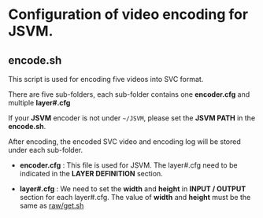 Configuration of video encoding for JSVM.
=========================

## encode.sh
This script is used for encoding five videos into SVC format.

There are five sub-folders, each sub-folder contains one **encoder.cfg** and multiple **layer#.cfg**

If your **JSVM** encoder is not under `~/JSVM`, please set the **JSVM PATH** in the **encode.sh**.

After encoding, the encoded SVC video and encoding log will be stored under each sub-folder.

* **encoder.cfg** : This file is used for JSVM. The layer#.cfg need to be indicated in the **LAYER DEFINITION** section.

* **layer#.cfg** : We need to set the **width** and **height** in **INPUT / OUTPUT** section for each layer#.cfg. The value of **width** and **height** must be the same as [raw/get.sh](../raw/get.sh)
